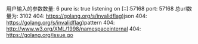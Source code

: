 用户输入的参数数量: 6
pure is: true
listening on [::]:57168
port: 57168
总url数量为: 3102
404: https://golang.org/s/invalidflag)json
404: https://golang.org/s/invalidflag)pattern
404: http://www.w3.org/XML/1998/namespaceinternal
404: https://golang.org/issue.go
